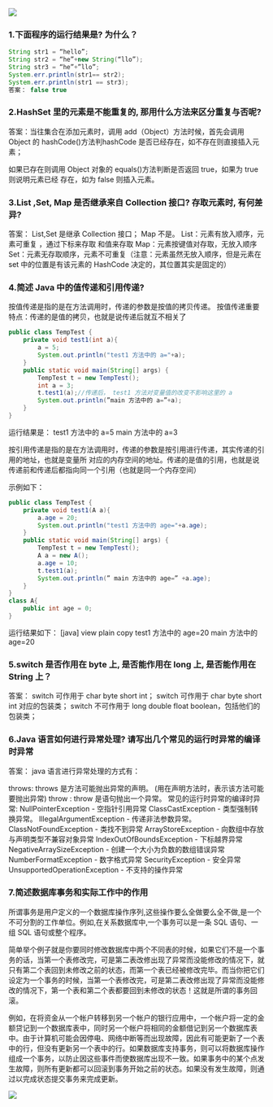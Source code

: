 ![](https://gitee.com/duchaochen/pythonnote/raw/master/img/面试题题封面-new.png)

### 1.下面程序的运行结果是? 为什么？  

```java
String str1 = “hello”;
String str2 = “he”+new String(“llo”);
String str3 = “he”+”llo”;
System.err.println(str1== str2);
System.err.println(str1 == str3);
答案： false true
```

### 2.HashSet 里的元素是不能重复的, 那用什么方法来区分重复与否呢?  

答案：当往集合在添加元素时，调用 add（Object）方法时候，首先会调用 Object 的 hashCode()方法判hashCode 是否已经存在，如不存在则直接插入元素；

如果已存在则调用 Object 对象的 equals()方法判断是否返回 true，如果为 true 则说明元素已经 存在，如为 false 则插入元素。  



### 3.List ,Set, Map 是否继承来自 Collection 接口? 存取元素时, 有何差异?  

答案： List,Set 是继承 Collection 接口； Map 不是。
List：元素有放入顺序，元素可重复 ，通过下标来存取 和值来存取
Map：元素按键值对存取，无放入顺序
Set：元素无存取顺序，元素不可重复（注意：元素虽然无放入顺序，但是元素在 set 中的位置是有该元素的 HashCode 决定的，其位置其实是固定的）  

### 4.简述 Java 中的值传递和引用传递?  

按值传递是指的是在方法调用时，传递的参数是按值的拷贝传递。
按值传递重要特点：传递的是值的拷贝，也就是说传递后就互不相关了  

```java
public class TempTest {
	private void test1(int a){
		a = 5;
		System.out.println("test1 方法中的 a="+a);
	}
	public static void main(String[] args) {
		TempTest t = new TempTest();
		int a = 3;
		t.test1(a);//传递后， test1 方法对变量值的改变不影响这里的 a
		System.out.println(”main 方法中的 a=”+a);
	} 
}
```

运行结果是：
test1 方法中的 a=5
main 方法中的 a=3  



按引用传递是指的是在方法调用时，传递的参数是按引用进行传递，其实传递的引用的地址，也就是变量所  对应的内存空间的地址。传递的是值的引用，也就是说传递前和传递后都指向同一个引用（也就是同一个内存空间）

示例如下：  

```java
public class TempTest {
	private void test1(A a){
		a.age = 20;
		System.out.println("test1 方法中的 age="+a.age);
	}
	public static void main(String[] args) {
		TempTest t = new TempTest();
		A a = new A();
		a.age = 10;
		t.test1(a);
		System.out.println(” main 方法中的 age=” +a.age);
	}
}
class A{
	public int age = 0;
}
```

  运行结果如下：
[java] view plain copy
test1 方法中的 age=20
main 方法中的 age=20  

### 5.switch 是否作用在 byte 上, 是否能作用在 long 上, 是否能作用在 String 上？  

答案： switch 可作用于 char byte short int；
switch 可作用于 char byte short int 对应的包装类；
switch 不可作用于 long double float boolean，包括他们的包装类；  

### 6.Java 语言如何进行异常处理? 请写出几个常见的运行时异常的编译时异常  

答案： java 语言进行异常处理的方式有：  

throws: throws 是方法可能抛出异常的声明。 (用在声明方法时，表示该方法可能要抛出异常)
throw : throw 是语句抛出一个异常。
常见的运行时异常的编译时异常:
NullPointerException - 空指针引用异常
ClassCastException - 类型强制转换异常。
IllegalArgumentException - 传递非法参数异常。
ClassNotFoundException - 类找不到异常
ArrayStoreException - 向数组中存放与声明类型不兼容对象异常
IndexOutOfBoundsException - 下标越界异常
NegativeArraySizeException - 创建一个大小为负数的数组错误异常
NumberFormatException - 数字格式异常
SecurityException - 安全异常
UnsupportedOperationException - 不支持的操作异常  



### 7.简述数据库事务和实际工作中的作用  

所谓事务是用户定义的一个数据库操作序列,这些操作要么全做要么全不做,是一个不可分割的工作单位。例如,在关系数据库中,一个事务可以是一条 SQL 语句、一组 SQL 语句或整个程序。

简单举个例子就是你要同时修改数据库中两个不同表的时候，如果它们不是一个事务的话，当第一个表修改完，可是第二表改修出现了异常而没能修改的情况下，就只有第二个表回到未修改之前的状态，而第一个表已经被修改完毕。而当你把它们设定为一个事务的时候，当第一个表修改完，可是第二表改修出现了异常而没能修改的情况下，第一个表和第二个表都要回到未修改的状态！这就是所谓的事务回滚。

例如，在将资金从一个帐户转移到另一个帐户的银行应用中，一个帐户将一定的金额贷记到一个数据库表中，同时另一个帐户将相同的金额借记到另一个数据库表中。由于计算机可能会因停电、网络中断等而出现故障，因此有可能更新了一个表中的行，但没有更新另一个表中的行。如果数据库支持事务，则可以将数据库操作组成一个事务，以防止因这些事件而使数据库出现不一致。如果事务中的某个点发生故障，则所有更新都可以回滚到事务开始之前的状态。如果没有发生故障，则通过以完成状态提交事务来完成更新。  



![](https://gitee.com/duchaochen/pythonnote/raw/master/img/面试题题封面-new.png)